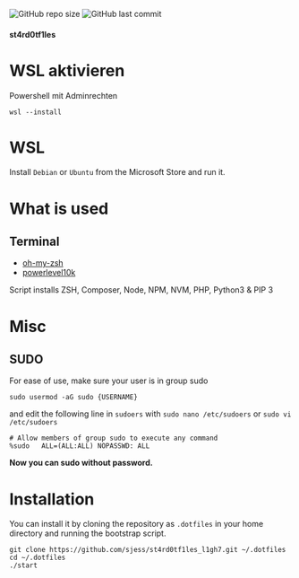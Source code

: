 ![GitHub repo size](https://img.shields.io/github/languages/code-size/sjess/st4rd0tf1les_l1gh7?style=for-the-badge)
![GitHub last commit](https://img.shields.io/github/last-commit/sjess/st4rd0tf1les_l1gh7?style=for-the-badge)

#### st4rd0tf1les

# WSL aktivieren

Powershell mit Adminrechten

```
wsl --install
```

# WSL

Install `Debian` or `Ubuntu` from the Microsoft Store and run it.

# What is used

## Terminal

- [oh-my-zsh](https://github.com/robbyrussell/oh-my-zsh)
- [powerlevel10k](https://github.com/romkatv/powerlevel10k)

Script installs ZSH, Composer, Node, NPM, NVM, PHP, Python3 & PIP 3

# Misc

## SUDO

For ease of use, make sure your user is in group sudo

```batch
sudo usermod -aG sudo {USERNAME}
```

and edit the following line in `sudoers` with `sudo nano /etc/sudoers` or `sudo vi /etc/sudoers`

```batch
# Allow members of group sudo to execute any command
%sudo   ALL=(ALL:ALL) NOPASSWD: ALL
```

**Now you can sudo without password.**

# Installation

You can install it by cloning the repository as `.dotfiles` in your home directory and running the bootstrap script.

```batch
git clone https://github.com/sjess/st4rd0tf1les_l1gh7.git ~/.dotfiles
cd ~/.dotfiles
./start
```
